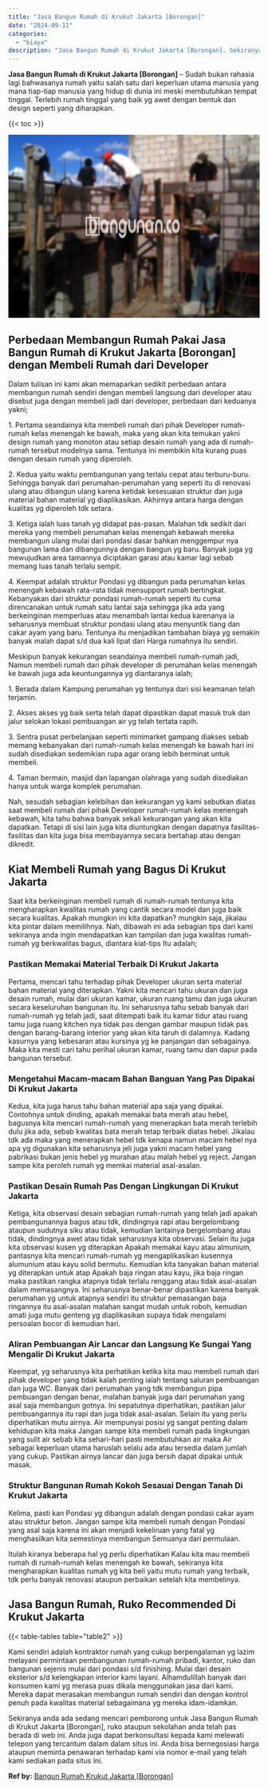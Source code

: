 ```yaml
---
title: "Jasa Bangun Rumah di Krukut Jakarta [Borongan]"
date: "2024-09-11"
categories: 
  - "biaya"
description: "Jasa Bangun Rumah di Krukut Jakarta [Borongan]. Sekiranya anda ada sedang mencari pemborong untuk Jasa Bangun Rumah di Krukut Jakarta [Borongan], ruko atau..."
---
```


**Jasa Bangun Rumah di Krukut Jakarta \[Borongan\]** – Sudah bukan rahasia lagi bahwasanya rumah yaitu salah satu dari keperluan utama manusia yang mana tiap-tiap manusia yang hidup di dunia ini meski membutuhkan tempat tinggal. Terlebih rumah tinggal yang baik yg awet dengan bentuk dan design seperti yang diharapkan.

{{< toc >}}

![Jasa Bangun Rumah di Krukut Jakarta [Borongan]](/images/borong-bangunan-42.png)

## Perbedaan Membangun Rumah Pakai Jasa Bangun Rumah di Krukut Jakarta \[Borongan\] dengan Membeli Rumah dari Developer

Dalam tulisan ini kami akan memaparkan sedikit perbedaan antara membangun rumah sendiri dengan membeli langsung dari developer atau disebut juga dengan membeli jadi dari developer, perbedaan dari keduanya yakni;

1\. Pertama seandainya kita membeli rumah dari pihak Developer rumah-rumah kelas menengah ke bawah, maka yang akan kita temukan yakni design rumah yang monoton atau setiap desain rumah yang ada di rumah-rumah tersebut modelnya sama. Tentunya ini membikin kita kurang puas dengan desain rumah yang diperoleh.

2\. Kedua yaitu waktu pembangunan yang terlalu cepat atau terburu-buru. Sehingga banyak dari perumahan-perumahan yang seperti itu di renovasi ulang atau dibangun ulang karena ketidak kesesuaian struktur dan juga material bahan material yg diaplikasikan. Akhirnya antara harga dengan kualitas yg diperoleh tdk setara.

3\. Ketiga ialah luas tanah yg didapat pas-pasan. Malahan tdk sedikit dari mereka yang membeli perumahan kelas menengah kebawah mereka membangun ulang mulai dari pondasi dasar bahkan menggempur nya bangunan lama dan dibangunnya dengan bangun yg baru. Banyak juga yg mewujudkan area tamannya diciptakan garasi atau kamar lagi sebab memang luas tanah terlalu sempit.

4\. Keempat adalah struktur Pondasi yg dibangun pada perumahan kelas menengah kebawah rata-rata tidak mensupport rumah bertingkat. Kebanyakan dari struktur pondasi rumah-rumah seperti itu cuma direncanakan untuk rumah satu lantai saja sehingga jika ada yang berkeinginan memperluas atau menambah lantai kedua karenanya ia seharusnya membuat struktur pondasi ulang atau menyuntik tiang dan cakar ayam yang baru. Tentunya itu menjadikan tambahan biaya yg semakin banyak malah dapat s/d dua kali lipat dari Harga rumahnya itu sendiri.

Meskipun banyak kekurangan seandainya membeli rumah-rumah jadi, Namun membeli rumah dari pihak developer di perumahan kelas menengah ke bawah juga ada keuntungannya yg diantaranya ialah;

1\. Berada dalam Kampung perumahan yg tentunya dari sisi keamanan telah terjamin.

2\. Akses akses yg baik serta telah dapat dipastikan dapat masuk truk dan jalur selokan lokasi pembuangan air yg telah tertata rapih.

3\. Sentra pusat perbelanjaan seperti minimarket gampang diakses sebab memang kebanyakan dari rumah-rumah kelas menengah ke bawah hari ini sudah disediakan sedemikian rupa agar orang lebih berminat untuk membeli.

4\. Taman bermain, masjid dan lapangan olahraga yang sudah disediakan hanya untuk warga komplek perumahan.

Nah, sesudah sebagian kelebihan dan kekurangan yg kami sebutkan diatas saat membeli rumah dari pihak Developer rumah-rumah kelas menengah kebawah, kita tahu bahwa banyak sekali kekurangan yang akan kita dapatkan. Tetapi di sisi lain juga kita diuntungkan dengan dapatnya fasilitas-fasilitas dan kita juga bisa membayarnya secara bertahap atau dengan dikredit.

## Kiat Membeli Rumah yang Bagus Di Krukut Jakarta

Saat kita berkeinginan membeli rumah di rumah-rumah tentunya kita mengharapkan kwalitas rumah yang cantik secara model dan juga baik secara kualitas. Apakah mungkin ini kita dapatkan? mungkin saja, jikalau kita pintar dalam memilihnya. Nah, dibawah ini ada sebagian tips dari kami sekiranya anda ingin mendapatkan kan tampilan dan juga kwalitas rumah-rumah yg berkwalitas bagus, diantara kiat-tips Itu adalah;

### Pastikan Memakai Material Terbaik Di Krukut Jakarta

Pertama, mencari tahu terhadap pihak Developer ukuran serta material bahan material yang diterapkan. Yakni kita mencari tahu ukuran dan juga desain rumah, mulai dari ukuran kamar, ukuran ruang tamu dan juga ukuran secara keseluruhan bangunan itu. Ini seharusnya tahu sebab banyak dari rumah-rumah yg telah jadi, saat ditempati baik itu kamar tidur atau ruang tamu juga ruang kitchen nya tidak pas dengan gambar maupun tidak pas dengan barang-barang interior yang akan kita taruh di dalamnya. Kadang kasurnya yang kebesaran atau kursinya yg ke panjangan dan sebagainya. Maka kita mesti cari tahu perihal ukuran kamar, ruang tamu dan dapur pada bangunan tersebut.

### Mengetahui Macam-macam Bahan Banguan Yang Pas Dipakai Di Krukut Jakarta

Kedua, kita juga harus tahu bahan material apa saja yang dipakai. Contohnya untuk dinding, apakah memakai bata merah atau hebel, bagusnya kita mencari rumah-rumah yang menerapkan bata merah terlebih dulu jika ada, sebab kwalitas bata merah tetap terbaik diatas hebel. Jikalau tdk ada maka yang menerapkan hebel tdk kenapa namun macam hebel nya apa yg digunakan kita seharusnya jeli juga yakni macam hebel yang pabrikasi bukan jenis hebel yg murahan atau malah hebel yg reject. Jangan sampe kita peroleh rumah yg memkai material asal-asalan.

### Pastikan Desain Rumah Pas Dengan Lingkungan Di Krukut Jakarta

Ketiga, kita observasi desain sebagian rumah-rumah yang telah jadi apakah pembangunannya bagus atau tdk, dindingnya rapi atau bergelombang ataupun sudutnya siku atau tidak, kemudian lantainya bergelombang atau tidak, dindingnya awet atau tidak seharusnya kita observasi. Selain itu juga kita observasi kusen yg diterapkan Apakah memakai kayu atau almunium, pantasnya kita mencari rumah-rumah yg mengaplikasikan kusennya alumunium atau kayu solid bermutu. Kemudian kita tanyakan bahan material yg diterapkan untuk atap Apakah baja ringan atau kayu, jika baja ringan maka pastikan rangka atapnya tidak terlalu renggang atau tidak asal-asalan dalam memasangnya. Ini seharusnya benar-benar dipastikan karena banyak perumahan yg untuk atapnya sendiri itu struktur pemasangan baja ringannya itu asal-asalan malahan sangat mudah untuk roboh, kemudian amati juga mutu genteng yg diaplikasikan supaya tidak mengalami persoalan bocor di kemudian hari.

### Aliran Pembuangan Air Lancar dan Langsung Ke Sungai Yang Mengalir Di Krukut Jakarta

Keempat, yg seharusnya kita perhatikan ketika kita mau membeli rumah dari pihak developer yang tidak kalah penting ialah tentang saluran pembuangan dan juga WC. Banyak dari perumahan yang tdk membangun pipa pembuangan dengan benar, malahan banyak juga dari perumahan yang asal saja membangun gotnya. Ini sepatutnya diperhatikan, pastikan jalur pembuangannya itu rapi dan juga tidak asal-asalan. Selain itu yang perlu diperhatikan mutu airnya. Air mempunyai posisi yg sangat penting dalam kehidupan kita maka Jangan sampe kita membeli rumah pada lingkungan yang sulit air sebab kita sehari-hari pasti membutuhkan air maka Air sebagai keperluan utama haruslah selalu ada atau tersedia dalam jumlah yang cukup. Pastikan airnya lancar dan juga bersih dapat dipakai untuk masak.

### Struktur Bangunan Rumah Kokoh Sesauai Dengan Tanah Di Krukut Jakarta

Kelima, pasti kan Pondasi yg dibangun adalah dengan pondasi cakar ayam atau struktur beton. Jangan sampe kita membeli rumah dengan Pondasi yang asal saja karena ini akan menjadi kekeliruan yang fatal yg menghasilkan kita semestinya membangun Semuanya dari permulaan.

Itulah kiranya beberapa hal yg perlu diperhatikan Kalau kita mau membeli rumah di rumah-rumah kelas menengah ke bawah, sekiranya kita mengharapkan kualitas rumah yg kita beli yaitu mutu rumah yang terbaik, tdk perlu banyak renovasi ataupun perbaikan setelah kita membelinya.

## Jasa Bangun Rumah, Ruko Recommended Di Krukut Jakarta

{{< table-tables table="table2" >}}

Kami sendiri adalah kontraktor rumah yang cukup berpengalaman yg lazim melayani permintaan pembangunan rumah-rumah pribadi, kantor, ruko dan bangunan sejenis mulai dari pondasi s/d finishing. Mulai dari desain eksterior s/d kelengkapan interior kami layani. Alhamdulillah banyak dari konsumen kami yg merasa puas dikala menggunakan jasa dari kami. Mereka dapat merasakan membangun rumah sendiri dan dengan kontrol penuh pada kwalitas material sebagaimana yg mereka idam-idamkan.

Sekiranya anda ada sedang mencari pemborong untuk Jasa Bangun Rumah di Krukut Jakarta \[Borongan\], ruko ataupun sekolahan anda telah pas berada di web ini. Anda juga dapat berkonsultasi kepada kami melewati telepon yang tercantum dalam dalam situs ini. Anda bisa bernegosiasi harga ataupun meminta penawaran terhadap kami via nomor e-mail yang telah kami sediakan pada situs ini.

**Ref by:** [Bangun Rumah Krukut Jakarta [Borongan]](https://id.wikipedia.org/wiki/Bangun)
